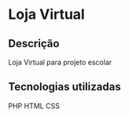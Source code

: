 # Loja Virtual

## Descrição

Loja Virtual para projeto escolar

## Tecnologias utilizadas

PHP
HTML
CSS